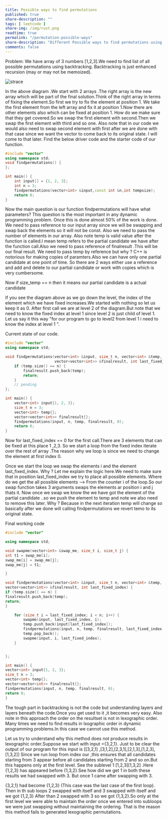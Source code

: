 ```yaml
---
title: Possible ways to find permutations
published: true
share-description: ""
tags: [ leetcode ]
share-img: /img/rust.png
readtime: true
permalink: "/permutation-possible-ways"
share-description: "Different Possible ways to find permutations using backtracking"
comments: false
---
```


Problem:
We have array of 3 numbers [1,2,3].We need to find list of all possible permutations using backtracking.
Backtracking is just enhanced recursion (may or may not be memoized).


![strace](/portfolio/img/diagram.jpg)

In the above diagram .We start with 2 arrays .The right array is the new array which will be part of the final
solution.Think of the right array in terms of fixing the element.So first we try to fix the element at position 1.
We take the first element from the left array and fix it at position 1.Now there are other elements also which can be fixed at position 1.
How do we make sure that they get covered.So we swap the first element with second.Then we swap the first element with third and so one.
Also note that in our code we would also need to swap second element with first after we are done with that case since we want the vector to come
back to its original state.
I will come to that later.
Find the below driver code and the starter code of our function.

```cpp
#include "vector"
using namespace std;
void findpermutations() {
};

int main() {
    int input[] = {1, 2, 3};
    int n = 3;
    findpermutations(vector<int> &input,const int &n,int tempsize);
    return 0;
}
```


Now the main question is our function findpermutations will have what parameters?
This question is the most important in any dynamic programming problem. Once this is done almost 50% of the work is done.
We need to pass reference to our input array since we will be swapping and swap back the elements so it will not be const.
Also we need to pass the number of elements in our array. Also note temp  is  valid value after the function is called.I mean temp refers to the partial candidate we have
after the function call.Also we need to pass reference of finalresult .This will be our final result.
We need to pass temp by reference but why ? C++ is notorious for making copies of paramters.Also we can have only one partial candidate at one point of time.
So there are 2 ways either use a reference and add and delete to our partial candidate or work with copies which is very cumbersome.

Now if size_temp  == n then it means our partial candidate is a actual candidate


If you see the diagram above as we go down the level, the index of the element which we have fixed increases.We started with nothing so let us keep it as 0.
After first call we are at level 2 of the diagram.But note that we need to know the fixed index at level 1 since level 2 is just child of level 1.
Let us say it this way "for our program to go to level2 from level 1 i need to know the index at level 1 ".


Current state of our code.

```cpp
#include "vector"
using namespace std;

void findpermutations(vector<int> &input, size_t n, vector<int> &temp,
                      vector<vector<int>> &finalresult, int last_fixed_index) {
    if (temp.size() == n) {
        finalresult.push_back(temp);
        return;
    }
    // pending
};

int main() {
    vector<int> input{1, 2, 3};
    size_t n = 3;
    vector<int> temp{};
    vector<vector<int>> finalresult{};
    findpermutations(input, n, temp, finalresult, 0);
    return 0;
}
```

Now for last_fixed_index == 0 for the first call.There are 3 elements that can be fixed at this place 1 ,2,3.
So we start a loop from the fixed index iterate over the rest of array .The reason why we loop is since we  need to change the element
at first index 0.

Once we start the loop we swap the elements i and the element last_fixed_index. Why ?
Let me explain the logic here.We need to make sure that in position last_fixed_index we try to place all possible elements.
Where do we get the all possible elements  --> From the counter i of the loop.So our swap function takes 3 arguments swaps the elements ar position i and j thats it.
Now once we swap we know the we have got the element of the partial candidate ..so we push the element to temp and note we also need to remove this later.
Why ? Because in the next iteration temp will change so basically after we done will calling findpermutations we revert temo to its original state.

Final working code

```cpp
#include "vector"

using namespace std;

void swapme(vector<int> &swap_me, size_t i, size_t j) {
int t1 = swap_me[i];
swap_me[i] = swap_me[j];
swap_me[j] = t1;

}

void findpermutations(vector<int> &input, size_t n, vector<int> &temp,
vector<vector<int>> &finalresult, int last_fixed_index) {
if (temp.size() == n) {
finalresult.push_back(temp);
return;
}

    for (size_t i = last_fixed_index; i < n; i++) {
        swapme(input, last_fixed_index, i);
        temp.push_back(input[last_fixed_index]);
        findpermutations(input, n, temp, finalresult, last_fixed_index + 1);
        temp.pop_back();
        swapme(input, i, last_fixed_index);
    }


};

int main() {
vector<int> input{1, 2, 3};
size_t n = 3;
vector<int> temp{};
vector<vector<int>> finalresult{};
findpermutations(input, n, temp, finalresult, 0);
return 0;
}

```

The tough part in backtracking is not the code but understanding layers and layers beneath the code.Once you get used to it ,it becomes very easy.
Also note in this approach the order on the resultset is not in lexographic order.
Many times we need to find results in lxographic order in dynamic programming problems.In this case we cannot use this method.

Let us try to understand why this method does not produce results in lexographic order.Suppose we start with input ={3,2,1}.
Just to be clear the output of our program for this input is [[3,2,1] ,[3,1,2],[2,3,1],[2,1,3],[1,2,3],[1,3,2]]
Since we run loop from index our ,this ensures that all candidates starting from 3 appear before all candidates starting from 2 and so on.But this happens only at the first level.
See the sublevel 1 [1,2,3][1,3,2]  .Here {1,2,3} has appeared before {1,3,2}.See how did we get 1 in both these results we had swapped with 3.
But once 1 came after swapping with 3.

{3,2,1} had become {1,2,3}  (This case was the last case of the first loop). Then in th sub loops 2 swapped with itself and 3 swapped with itself and we got {1,2,3}
After than 2 swapped with 3 so we got {1,3,2}.So only at the first level we were able to maintain the order once we entered into subloops we were just swapping without maintaining the ordering.
That is the reason this method fails to generated lexographic permutations.
